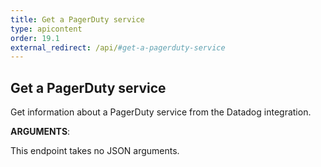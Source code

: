 ```yaml
---
title: Get a PagerDuty service
type: apicontent
order: 19.1
external_redirect: /api/#get-a-pagerduty-service
---
```


## Get a PagerDuty service

Get information about a PagerDuty service from the Datadog integration.

**ARGUMENTS**:

This endpoint takes no JSON arguments.
